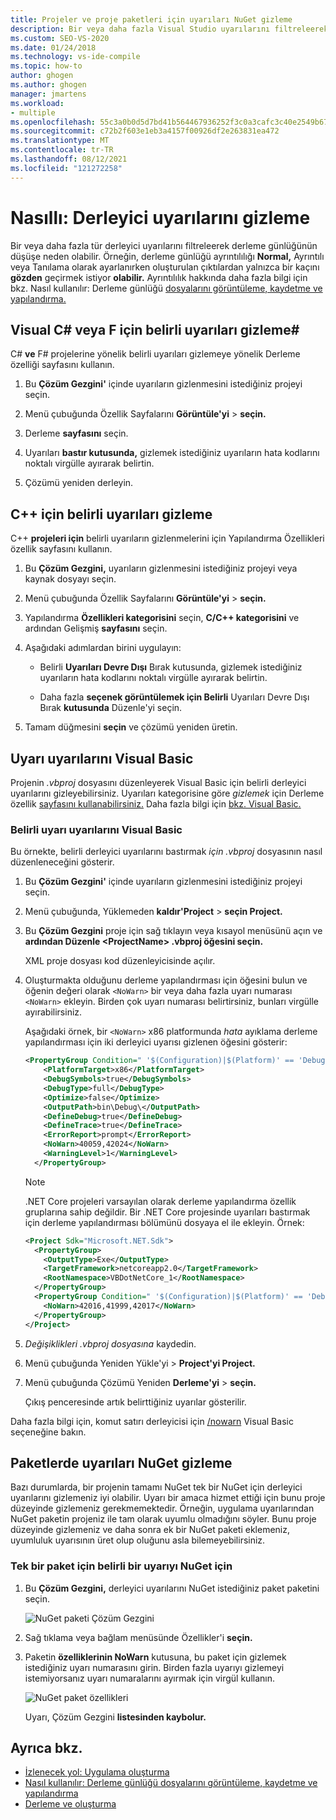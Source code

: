 ```yaml
---
title: Projeler ve proje paketleri için uyarıları NuGet gizleme
description: Bir veya daha fazla Visual Studio uyarılarını filtreleerek derleme günlüğünü azalan şekilde filtrelemek için Visual Studio'i nasıl kullanabileceğiniz hakkında bilgi öğrenin.
ms.custom: SEO-VS-2020
ms.date: 01/24/2018
ms.technology: vs-ide-compile
ms.topic: how-to
author: ghogen
ms.author: ghogen
manager: jmartens
ms.workload:
- multiple
ms.openlocfilehash: 55c3a0b0d5d7bd41b564467936252f3c0a3cafc3c40e2549b673c4f8046136fc
ms.sourcegitcommit: c72b2f603e1eb3a4157f00926df2e263831ea472
ms.translationtype: MT
ms.contentlocale: tr-TR
ms.lasthandoff: 08/12/2021
ms.locfileid: "121272258"
---
```

# <a name="how-to-suppress-compiler-warnings"></a>Nasıllı: Derleyici uyarılarını gizleme

Bir veya daha fazla tür derleyici uyarılarını filtreleerek derleme günlüğünün düşüşe neden olabilir. Örneğin, derleme günlüğü ayrıntılılığı **Normal,** Ayrıntılı veya Tanılama olarak ayarlanırken oluşturulan çıktılardan yalnızca bir kaçını **gözden** geçirmek istiyor **olabilir.** Ayrıntılılık hakkında daha fazla bilgi için bkz. Nasıl kullanılır: Derleme günlüğü [dosyalarını görüntüleme, kaydetme ve yapılandırma.](../ide/how-to-view-save-and-configure-build-log-files.md)

## <a name="suppress-specific-warnings-for-visual-c-or-f"></a>Visual C# veya F için belirli uyarıları gizleme\#

C# **ve** F# projelerine yönelik belirli uyarıları gizlemeye yönelik Derleme özelliği sayfasını kullanın.

1. Bu **Çözüm Gezgini'** içinde uyarıların gizlenmesini istediğiniz projeyi seçin.

1. Menü çubuğunda Özellik Sayfalarını **Görüntüle'yi**  >  **seçin.**

1. Derleme **sayfasını** seçin.

1. Uyarıları **bastır kutusunda,** gizlemek istediğiniz uyarıların hata kodlarını noktalı virgülle ayırarak belirtin.

1. Çözümü yeniden derleyin.

## <a name="suppress-specific-warnings-for-c"></a>C++ için belirli uyarıları gizleme

C++ **projeleri için** belirli uyarıların gizlenmelerini için Yapılandırma Özellikleri özellik sayfasını kullanın.

1. Bu **Çözüm Gezgini,** uyarıların gizlenmesini istediğiniz projeyi veya kaynak dosyayı seçin.

1. Menü çubuğunda Özellik Sayfalarını **Görüntüle'yi**  >  **seçin.**

1. Yapılandırma **Özellikleri kategorisini** seçin, **C/C++ kategorisini** ve ardından Gelişmiş **sayfasını** seçin.

1. Aşağıdaki adımlardan birini uygulayın:

    - Belirli **Uyarıları Devre Dışı** Bırak kutusunda, gizlemek istediğiniz uyarıların hata kodlarını noktalı virgülle ayırarak belirtin.

    - Daha fazla **seçenek görüntülemek için Belirli** Uyarıları Devre Dışı Bırak **kutusunda** Düzenle'yi seçin.

1. Tamam düğmesini **seçin** ve çözümü yeniden üretin.

## <a name="suppress-warnings-for-visual-basic"></a>Uyarı uyarılarını Visual Basic

Projenin *.vbproj* dosyasını düzenleyerek Visual Basic için belirli derleyici uyarılarını gizleyebilirsiniz. Uyarıları kategorisine göre *gizlemek* için Derleme özellik [sayfasını kullanabilirsiniz.](../ide/reference/compile-page-project-designer-visual-basic.md) Daha fazla bilgi için [bkz. Visual Basic.](../ide/configuring-warnings-in-visual-basic.md)

### <a name="to-suppress-specific-warnings-for-visual-basic"></a>Belirli uyarı uyarılarını Visual Basic

Bu örnekte, belirli derleyici uyarılarını bastırmak *için .vbproj* dosyasının nasıl düzenleneceğini gösterir.

1. Bu **Çözüm Gezgini'** içinde uyarıların gizlenmesini istediğiniz projeyi seçin.

1. Menü çubuğunda, Yüklemeden **kaldır'Project**  >  **seçin Project.**

1. Bu **Çözüm Gezgini** proje için sağ tıklayın veya kısayol menüsünü açın ve **ardından Düzenle \<ProjectName> .vbproj öğesini seçin.**

    XML proje dosyası kod düzenleyicisinde açılır.

1. Oluşturmakta olduğunu derleme yapılandırması için öğesini bulun ve öğenin değeri olarak `<NoWarn>` bir veya daha fazla uyarı numarası `<NoWarn>` ekleyin. Birden çok uyarı numarası belirtirsiniz, bunları virgülle ayırabilirsiniz.

     Aşağıdaki örnek, bir `<NoWarn>` x86 platformunda *hata* ayıklama derleme yapılandırması için iki derleyici uyarısı gizlenen öğesini gösterir:

    ```xml
    <PropertyGroup Condition=" '$(Configuration)|$(Platform)' == 'Debug|x86' ">
        <PlatformTarget>x86</PlatformTarget>
        <DebugSymbols>true</DebugSymbols>
        <DebugType>full</DebugType>
        <Optimize>false</Optimize>
        <OutputPath>bin\Debug\</OutputPath>
        <DefineDebug>true</DefineDebug>
        <DefineTrace>true</DefineTrace>
        <ErrorReport>prompt</ErrorReport>
        <NoWarn>40059,42024</NoWarn>
        <WarningLevel>1</WarningLevel>
      </PropertyGroup>
    ```

   > [!NOTE]
   > .NET Core projeleri varsayılan olarak derleme yapılandırma özellik gruplarına sahip değildir. Bir .NET Core projesinde uyarıları bastırmak için derleme yapılandırması bölümünü dosyaya el ile ekleyin. Örnek:
   >
   > ```xml
   > <Project Sdk="Microsoft.NET.Sdk">
   >   <PropertyGroup>
   >     <OutputType>Exe</OutputType>
   >     <TargetFramework>netcoreapp2.0</TargetFramework>
   >     <RootNamespace>VBDotNetCore_1</RootNamespace>
   >   </PropertyGroup>
   >   <PropertyGroup Condition=" '$(Configuration)|$(Platform)' == 'Debug|AnyCPU' ">
   >     <NoWarn>42016,41999,42017</NoWarn>
   >   </PropertyGroup>
   > </Project>
   > ```

1. *Değişiklikleri .vbproj dosyasına* kaydedin.

1. Menü çubuğunda Yeniden Yükle'yi  >  **Project'yi Project.**

1. Menü çubuğunda Çözümü Yeniden **Derleme'yi**  >  **seçin.**

    Çıkış  penceresinde artık belirttiğiniz uyarılar gösterilir.

Daha fazla bilgi için, komut satırı derleyicisi için [/nowarn](/dotnet/visual-basic/reference/command-line-compiler/nowarn) Visual Basic seçeneğine bakın.

## <a name="suppress-warnings-for-nuget-packages"></a>Paketlerde uyarıları NuGet gizleme

Bazı durumlarda, bir projenin tamamı NuGet tek bir NuGet için derleyici uyarılarını gizlemeniz iyi olabilir. Uyarı bir amaca hizmet ettiği için bunu proje düzeyinde gizlemeniz gerekmemektedir. Örneğin, uygulama uyarılarından NuGet paketin projeniz ile tam olarak uyumlu olmadığını söyler. Bunu proje düzeyinde gizlemeniz ve daha sonra ek bir NuGet paketi eklemeniz, uyumluluk uyarısının üret olup oluğunu asla bilemeyebilirsiniz.

### <a name="to-suppress-a-specific-warning-for-a-single-nuget-package"></a>Tek bir paket için belirli bir uyarıyı NuGet için

1. Bu **Çözüm Gezgini,** derleyici uyarılarını NuGet istediğiniz paket paketini seçin.

   ![NuGet paketi Çözüm Gezgini](media/nuget-package-with-warning.png)

1. Sağ tıklama veya bağlam menüsünde Özellikler'i **seçin.**

1. Paketin **özelliklerinin NoWarn** kutusuna, bu paket için gizlemek istediğiniz uyarı numarasını girin. Birden fazla uyarıyı gizlemeyi istemiyorsanız uyarı numaralarını ayırmak için virgül kullanın.

   ![NuGet paket özellikleri](media/nuget-properties-nowarn.png)

   Uyarı, Çözüm Gezgini  **listesinden kaybolur.**

## <a name="see-also"></a>Ayrıca bkz.

- [İzlenecek yol: Uygulama oluşturma](../ide/walkthrough-building-an-application.md)
- [Nasıl kullanılır: Derleme günlüğü dosyalarını görüntüleme, kaydetme ve yapılandırma](../ide/how-to-view-save-and-configure-build-log-files.md)
- [Derleme ve oluşturma](../ide/compiling-and-building-in-visual-studio.md)
